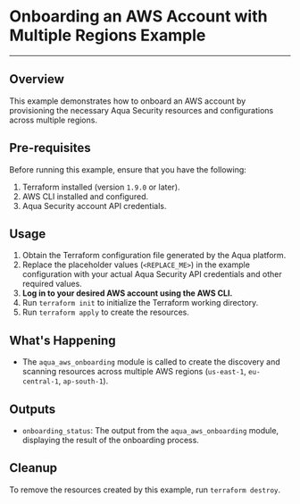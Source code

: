 # Onboarding an AWS Account with Multiple Regions Example

---

## Overview

This example demonstrates how to onboard an AWS account by provisioning the necessary Aqua Security resources and configurations across multiple regions.

## Pre-requisites

Before running this example, ensure that you have the following:

1. Terraform installed (version `1.9.0` or later).
2. AWS CLI installed and configured.
3. Aqua Security account API credentials.

## Usage

1. Obtain the Terraform configuration file generated by the Aqua platform.
2. Replace the placeholder values (`<REPLACE_ME>`) in the example configuration with your actual Aqua Security API credentials and other required values.
3. **Log in to your desired AWS account using the AWS CLI.**
4. Run `terraform init` to initialize the Terraform working directory.
5. Run `terraform apply` to create the resources.

## What's Happening

- The `aqua_aws_onboarding` module is called to create the discovery and scanning resources across multiple AWS regions (`us-east-1`, `eu-central-1`, `ap-south-1`).

## Outputs

- `onboarding_status`: The output from the `aqua_aws_onboarding` module, displaying the result of the onboarding process.

## Cleanup

To remove the resources created by this example, run `terraform destroy`.